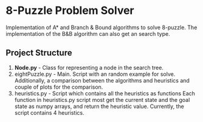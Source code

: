 # 8-Puzzle Problem Solver
Implementation of A* and Branch & Bound algorithms to solve 8-puzzle.
The implementation of the B&B algorithm can also get an search type.

## Project Structure
1. **Node.py** - Class for representing a node in the search tree.
2. eightPuzzle.py - Main. Script with an random example for solve. Additionally, a comparison between the algorithms and heuristics and couple of plots for the comparison. 
3. heuristics.py - Script which contains all the heuristics as functions Each function in heuristics.py script most get the current state and the goal state as numpy arrays, and return the heuristic value. Currently, the script contains 4 heuristics.
